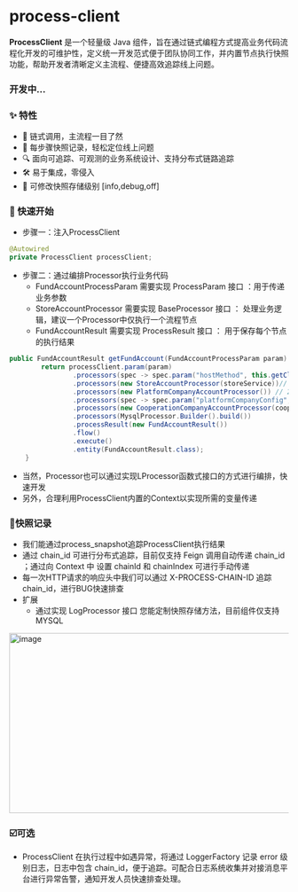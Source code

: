# process-client
**ProcessClient** 是一个轻量级 Java 组件，旨在通过链式编程方式提高业务代码流程化开发的可维护性，定义统一开发范式便于团队协同工作，并内置节点执行快照功能，帮助开发者清晰定义主流程、便捷高效追踪线上问题。

### 开发中...

 ### ✨ 特性

- 🚀 链式调用，主流程一目了然
- 🧠 每步骤快照记录，轻松定位线上问题
- 🔍 面向可追踪、可观测的业务系统设计、支持分布式链路追踪
- 🛠️ 易于集成，零侵入
- 🔧 可修改快照存储级别 [info,debug,off]


### 🌟 快速开始

- 步骤一：注入ProcessClient
```java
@Autowired
private ProcessClient processClient;
```
- 步骤二：通过编排Processor执行业务代码
  - FundAccountProcessParam 需要实现 ProcessParam 接口 ：用于传递业务参数
  - StoreAccountProcessor 需要实现 BaseProcessor 接口 ： 处理业务逻辑，建议一个Processor中仅执行一个流程节点
  - FundAccountResult 需要实现 ProcessResult 接口 ： 用于保存每个节点的执行结果
```java
public FundAccountResult getFundAccount(FundAccountProcessParam param) {
        return processClient.param(param)
                .processors(spec -> spec.param("hostMethod", this.getClass().getName() + ".getFundAccount"))
                .processors(new StoreAccountProcessor(storeService))// 1.获取门店账户信息
                .processors(new PlatformCompanyAccountProcessor()) // 2.获取平台公司账户信息
                .processors(spec -> spec.param("platformCompanyConfig", platformCompanyConfig)) 
                .processors(new CooperationCompanyAccountProcessor(cooperationCompanyService)) // 3.获取合作公司账户信息
                .processors(MysqlProcessor.Builder().build())
                .processResult(new FundAccountResult())
                .flow()
                .execute()
                .entity(FundAccountResult.class);
    }

```
- 当然，Processor也可以通过实现LProcessor函数式接口的方式进行编排，快速开发
- 另外，合理利用ProcessClient内置的Context以实现所需的变量传递

  
### 📔快照记录
- 我们能通过process_snapshot追踪ProcessClient执行结果
- 通过 chain_id 可进行分布式追踪，目前仅支持 Feign 调用自动传递 chain_id ；通过向 Context 中 设置 chainId 和 chainIndex 可进行手动传递
- 每一次HTTP请求的响应头中我们可以通过 X-PROCESS-CHAIN-ID 追踪 chain_id，进行BUG快速排查
- 扩展
  - 通过实现 LogProcessor 接口 您能定制快照存储方法，目前组件仅支持 MYSQL
<img width="1168" height="325" alt="image" src="https://github.com/user-attachments/assets/6cde9938-dd33-4381-8d10-cae150fbf21f" />



### ☑️可选
- ProcessClient 在执行过程中如遇异常，将通过 LoggerFactory 记录 error 级别日志，日志中包含 chain_id，便于追踪。可配合日志系统收集并对接消息平台进行异常告警，通知开发人员快速排查处理。
